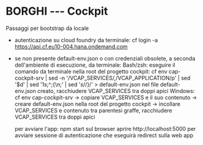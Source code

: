 # BORGHI --- Cockpit
Passaggi per bootstrap da locale

- autenticazione su cloud foundry da terminale:
    cf login -a https://api.cf.eu10-004.hana.ondemand.com
- se non presente default-env.json o con credenziali obsolete, a seconda dell'ambiente di esecuzione, da terminale:
   Bash/zsh: eseguire il comando da terminale nella root del progetto cockpit:
              cf env cap-cockpit-srv | sed -n '/VCAP_SERVICES/,/VCAP_APPLICATION/p' |  sed '$d' |  sed '1s;^;{\n;' | sed '$s/$/}/' > default-env.json
             nel file default-env.json creato, racchiudere VCAP_SERVICES tra doppi apici
   Windows: cf env cap-cockpit-srv -> copiare VCAP_SERVICES e il suo contenuto -> creare default-env.json nella root del progetto cockpit -> incollare
            VCAP_SERVICES e contenuto tra parentesi graffe, racchiudere VCAP_SERVICES tra doppi apici 
   

   per avviare l'app: npm start
   sul browser aprire http://localhost:5000 per avviare sessione di autenticazione che eseguirà redirect sulla web app